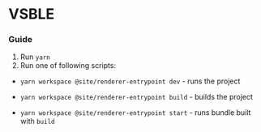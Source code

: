 # VSBLE

### Guide

1. Run `yarn`
2. Run one of following scripts:

- `yarn workspace @site/renderer-entrypoint dev` - runs the project

- `yarn workspace @site/renderer-entrypoint build` - builds the project

- `yarn workspace @site/renderer-entrypoint start` - runs bundle built with `build`
